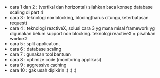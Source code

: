 - cara 1 dan 2 : (vertikal dan horizontal) silahkan baca konsep database scaling di part 4 
- cara 3 : teknologi non blocking, blocing(harus ditungu,keterbatasan request)
- cara 4 : teknologi reactiveX, solusi cara 3 yg mana misal framework yg digunakan belum support non blocking. teknologi reactiveX = pisahkan worker2 
- cara 5 : split application, 
- cara 6 : database scaling
- cara 7 : gunakan tool bantuan
- cara 8 : optimize code (monitoring applikasi)
- cara 9 : aggressive caching
- cara 10 : gak usah dipikirin :) :) :)